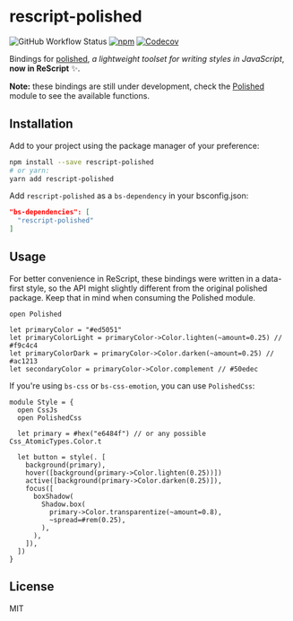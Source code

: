 # rescript-polished

![GitHub Workflow Status](https://img.shields.io/github/workflow/status/brnrdog/rescript-polished/Release?style=flat-square)
[![npm](https://img.shields.io/npm/v/rescript-polished?style=flat-square)](https://www.npmjs.com/package/rescript-polished)
[![Codecov](https://img.shields.io/codecov/c/github/brnrdog/rescript-polished?style=flat-square)](https://codecov.io/gh/brnrdog/rescript-polished)

Bindings for [polished](https://polished.js.org/), _a lightweight toolset for writing styles in JavaScript_, **now in ReScript** ✨.

**Note:** these bindings are still under development, check the [Polished](https://github.com/brnrdog/rescript-polished/blob/master/src/Polished.res) module to see the available functions.

## Installation

Add to your project using the package manager of your preference:

```bash
npm install --save rescript-polished
# or yarn:
yarn add rescript-polished
```

Add `rescript-polished` as a `bs-dependency` in your bsconfig.json:

```json
"bs-dependencies": [
  "rescript-polished"
]
```

## Usage

For better convenience in ReScript, these bindings were written in a data-first style, so the API might slightly different from the original polished package. Keep that in mind when consuming the Polished module.

```rescript
open Polished

let primaryColor = "#ed5051"
let primaryColorLight = primaryColor->Color.lighten(~amount=0.25) // #f9c4c4
let primaryColorDark = primaryColor->Color.darken(~amount=0.25) // #ac1213
let secondaryColor = primaryColor->Color.complement // #50edec
```

If you're using `bs-css` or `bs-css-emotion`, you can use `PolishedCss`:

```rescript
module Style = {
  open CssJs
  open PolishedCss

  let primary = #hex("e6484f") // or any possible Css_AtomicTypes.Color.t

  let button = style(. [
    background(primary),
    hover([background(primary->Color.lighten(0.25))])
    active([background(primary->Color.darken(0.25)]),
    focus([
      boxShadow(
        Shadow.box(
          primary->Color.transparentize(~amount=0.8),
          ~spread=#rem(0.25),
        ),
      ),
    ]),
  ])
}
```

## License

MIT
